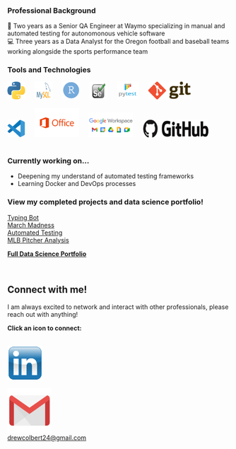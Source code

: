 ### Professional Background
:blue_car: Two years as a Senior QA Engineer at Waymo specializing in manual and automated testing for autonomonous vehicle software <br>
:computer: Three years as a Data Analyst for the Oregon football and baseball teams working alongside the sports performance team

### Tools and Technologies
<img src=/images/python.png height="40" width="40"> &emsp; <img src=/images/mysql.png height="40" width="40"> &emsp; <img src=/images/r.png height="40" width="40"> &emsp; <img src=/images/selenium.png height="40" width="40"> &emsp; <img src=/images/pytest.png height="40" width="50"> &emsp; <img src=/images/git.png height="40" width=""> <br>
<br>
<img src=/images/vscode.png height="40" width="40"> &emsp; <img src=/images/microsoft.png height="" width="100"> &emsp; <img src=/images/google.png height="" width="100"> &emsp; <img src=/images/github.png height="40" width="150"> <br>
<br>



### Currently working on...
- Deepening my understand of automated testing frameworks
- Learning Docker and DevOps processes


### View my completed projects and data science portfolio!
[Typing Bot](https://github.com/drewcolbert/Typing-Game-Bot) <br>
[March Madness](https://github.com/drewcolbert/March-Madness) <br>
[Automated Testing](https://github.com/drewcolbert/Python-Automation-Tests) <br>
[MLB Pitcher Analysis](https://github.com/drewcolbert/MLB-Pitcher-Analysis) <br>

**[Full Data Science Portfolio](https://drewcolbert.github.io/)**

<br>

## Connect with me!
I am always excited to network and interact with other professionals, please reach out with anything! <br>

**Click an icon to connect:** <br>
<br>

[<img src=/images/linkedin.png height="80" width="80">](https://www.linkedin.com/in/andrew-colbert-1a99a1186/) <br>

<img src=/images/gmail.png height="100" width="100"> <br> 
drewcolbert24@gmail.com
